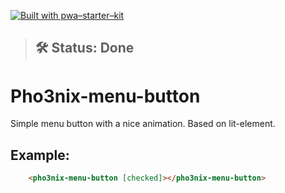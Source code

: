 [![Built with pwa–starter–kit](https://img.shields.io/badge/built_with-pwa–starter–kit_-blue.svg)](https://github.com/Polymer/pwa-starter-kit "Built with pwa–starter–kit")

> ## 🛠 Status: Done

# Pho3nix-menu-button

Simple menu button with a nice animation. Based on lit-element.

## Example:

```HTML
    <pho3nix-menu-button [checked]></pho3nix-menu-button>
```